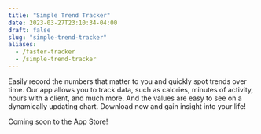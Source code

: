 ```yaml
---
title: "Simple Trend Tracker"
date: 2023-03-27T23:10:34-04:00
draft: false
slug: "simple-trend-tracker"
aliases:
  - /faster-tracker
  - /simple-trend-tracker
---
```


Easily record the numbers that matter to you and quickly spot trends over time. Our app allows you to track data, such as calories, minutes of activity, hours with a client, and much more. And the values are easy to see on a dynamically updating chart. Download now and gain insight into your life!

Coming soon to the App Store!

